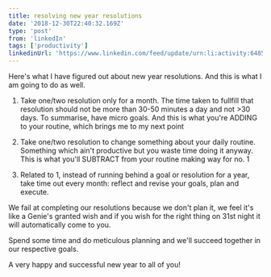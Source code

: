 ```yaml
---
title: resolving new year resolutions
date: '2018-12-30T22:40:32.169Z'
type: 'post'
from: 'linkedIn'
tags: ['productivity']
linkedinUrl: 'https://www.linkedin.com/feed/update/urn:li:activity:6485524347397214208/'
---
```


Here's what I have figured out about new year resolutions. And this is what I am going to do as well. 

1. Take one/two resolution only for a month. The time taken to fullfill that resolution should not be more than 30-50 minutes a day and not >30 days. 
To summarise, have micro goals. And this is what you're ADDING to your routine, which brings me to my next point

2. Take one/two resolution to change something about your daily routine. Something which ain't productive but you waste time doing it anyway. This is what you'll SUBTRACT from your routine making way for no. 1

3. Related to 1, instead of running behind a goal or resolution for a year, take time out every month:  reflect and revise your goals, plan and execute.

We fail at completing our resolutions because we don't plan it, we feel it's like a Genie's granted wish and if you wish for the right thing on 31st night it will automatically come to you.

Spend some time and do meticulous planning and we'll succeed together in our respective goals.

A very happy and successful new year to all of you!
